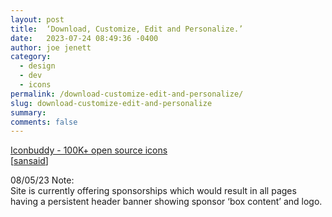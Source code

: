 ```yaml
---
layout: post
title:  ‘Download, Customize, Edit and Personalize.’
date:   2023-07-24 08:49:36 -0400
author: joe jenett
category:
  - design
  - dev
  - icons
permalink: /download-customize-edit-and-personalize/
slug: download-customize-edit-and-personalize
summary: 
comments: false
---
```

<a title="Iconbuddy - 100K+ open source icons" href="https://iconbuddy.app/">Iconbuddy - 100K+ open source icons</a><br>[<a title="sansaid" href="https://pinboard.in/u:sansaid">sansaid</a>]

<p class="note">08/05/23 Note:<br>Site is currently offering sponsorships which would result in all pages having a persistent header banner showing sponsor ‘box content’ and logo.</p>
<a href="https://brid.gy/publish/mastodon"></a>